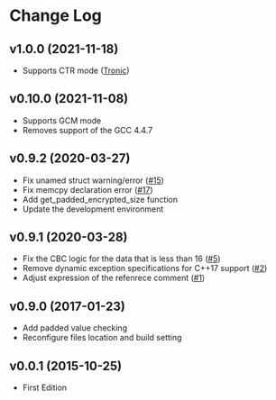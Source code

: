 Change Log
==========

## v1.0.0 (2021-11-18)

- Supports CTR mode ([Tronic](https://github.com/Tronic))


## v0.10.0 (2021-11-08)

- Supports GCM mode
- Removes support of the GCC 4.4.7


## v0.9.2 (2020-03-27)

- Fix unamed struct warning/error ([#15](https://github.com/kkAyataka/plusaes/issues/15))
- Fix memcpy declaration error ([#17](https://github.com/kkAyataka/plusaes/issues/17))
- Add get_padded_encrypted_size function
- Update the development environment


## v0.9.1 (2020-03-28)

- Fix the CBC logic for the data that is less than 16 ([#5](https://github.com/kkAyataka/plusaes/issues/5))
- Remove dynamic exception specifications for C++17 support ([#2](https://github.com/kkAyataka/plusaes/issues/2))
- Adjust expression of the refenrece comment ([#1](https://github.com/kkAyataka/plusaes/issues/1))


## v0.9.0 (2017-01-23)

- Add padded value checking
- Reconfigure files location and build setting


## v0.0.1 (2015-10-25)

- First Edition
